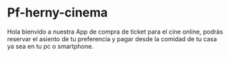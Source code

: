 # Pf-herny-cinema

Hola bienvido a nuestra App de compra de ticket para el cine online, podrás reservar el asiento de tu preferencia y pagar desde la comidad de tu casa ya sea en tu pc o smartphone.